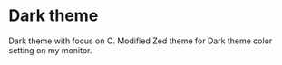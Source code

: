 # Dark theme
Dark theme with focus on C.
Modified Zed theme for Dark theme color setting on my monitor.
